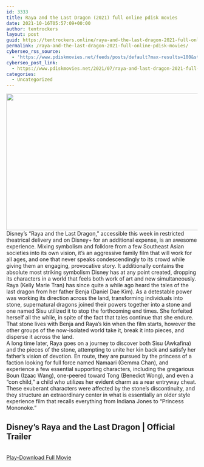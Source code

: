 ```yaml
---
id: 3333
title: Raya and the Last Dragon (2021) full online pdisk movies
date: 2021-10-16T05:57:09+00:00
author: tentrockers
layout: post
guid: https://tentrockers.online/raya-and-the-last-dragon-2021-full-online-pdisk-movies/
permalink: /raya-and-the-last-dragon-2021-full-online-pdisk-movies/
cyberseo_rss_source:
  - 'https://www.pdiskmovies.net/feeds/posts/default?max-results=100&start-index=1101'
cyberseo_post_link:
  - https://www.pdiskmovies.net/2021/07/raya-and-last-dragon-2021-full-online.html
categories:
  - Uncategorized
---
```

<div class="separator">
  <a href="https://1.bp.blogspot.com/-u0oupkUto70/YP7bi5ql73I/AAAAAAAAZy4/5DYaMH1vZEwBDHEPXBwHYx2bTtNc7bEgwCLcBGAsYHQ/s1280/Raya%2Band%2Bthe%2BLast%2BDragon%2B%25282021%2529.jpg" imageanchor="1"><img loading="lazy" border="0" data-original-height="720" data-original-width="1280" height="360" src="https://1.bp.blogspot.com/-u0oupkUto70/YP7bi5ql73I/AAAAAAAAZy4/5DYaMH1vZEwBDHEPXBwHYx2bTtNc7bEgwCLcBGAsYHQ/w640-h360/Raya%2Band%2Bthe%2BLast%2BDragon%2B%25282021%2529.jpg" width="640" /></a>
</div>



<div>
  <div>
    <span>Disney&#8217;s &#8220;Raya and the Last Dragon,&#8221; accessible this week in restricted theatrical delivery and on Disney+ for an additional expense, is an awesome experience. Mixing symbolism and folklore from a few Southeast Asian societies into its own vision, it&#8217;s an aggressive family film that will work for all ages, and one that never speaks condescendingly to its crowd while giving them an engaging, provocative story. It additionally contains the absolute most striking symbolism Disney has at any point created, dropping its characters in a world that feels both work of art and new simultaneously.&nbsp;</span>
  </div>
  
  <div>
    <span>Raya (Kelly Marie Tran) has since quite a while ago heard the tales of the last dragon from her father Benja (Daniel Dae Kim). As a detestable power was working its direction across the land, transforming individuals into stone, supernatural dragons joined their powers together into a stone and one named Sisu utilized it to stop the forthcoming end times. She forfeited herself all the while, in spite of the fact that tales continue that she endure. That stone lives with Benja and Raya&#8217;s kin when the film starts, however the other groups of the now-isolated world take it, break it into pieces, and disperse it across the land.&nbsp;</span>
  </div>
  
  <div>
    <span>A long time later, Raya goes on a journey to discover both Sisu (Awkafina) and the pieces of the stone, attempting to unite her kin back and satisfy her father&#8217;s vision of devotion. En route, they are pursued by the princess of a faction looking for full force named Namaari (Gemma Chan), and experience a few essential supporting characters, including the gregarious Boun (Izaac Wang), one-peered toward Tong (Benedict Wong), and even a &#8220;con child,&#8221; a child who utilizes her evident charm as a rear entryway cheat. These exuberant characters were affected by the stone&#8217;s discontinuity, and they structure an extraordinary center in what is essentially an older style experience film that recalls everything from Indiana Jones to &#8220;Princess Mononoke.&#8221;</span>
  </div>
</div>

## <span>Disney&#8217;s Raya and the Last Dragon | Official Trailer</span>

  
<a href="https://www.pdisk.net/share-video?videoid=nv2had001rpr" onclick="window.open('https://www.pdisk.net/share-video?videoid=nv2had001rpr'); return false;" target="popup" rel="noopener"><br /> Play-Download Full Movie<br /> </a>